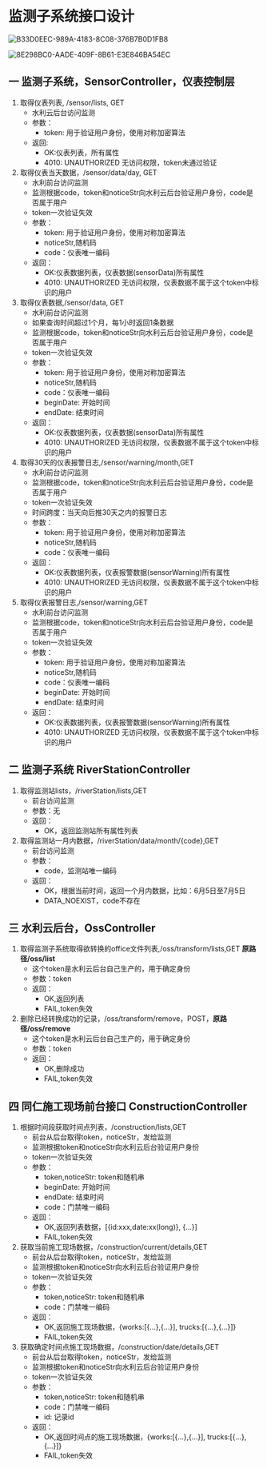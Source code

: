# 监测子系统接口设计

![B33D0EEC-989A-4183-8C08-376B7B0D1FB8](/uploads/04dd5b35218c2ce6ef443ff083479a40/B33D0EEC-989A-4183-8C08-376B7B0D1FB8.png)


![8E298BC0-AADE-409F-8B61-E3E846BA54EC](/uploads/6095e9d9d712c90a6da55de19556b87a/8E298BC0-AADE-409F-8B61-E3E846BA54EC.png)


## 一 监测子系统，SensorController，仪表控制层
1. 取得仪表列表, /sensor/lists, GET
    * 水利云后台访问监测
    * 参数：
        * token: 用于验证用户身份，使用对称加密算法
    * 返回:
        * OK:仪表列表，所有属性    
        * 4010: UNAUTHORIZED 无访问权限，token未通过验证
2. 取得仪表当天数据，/sensor/data/day, GET
    * 水利前台访问监测
    * 监测根据code，token和noticeStr向水利云后台验证用户身份，code是否属于用户
    * token一次验证失效
    * 参数：
        * token: 用于验证用户身份，使用对称加密算法
        * noticeStr,随机码
        * code：仪表唯一编码
    * 返回：
        * OK:仪表数据列表，仪表数据(sensorData)所有属性
        * 4010: UNAUTHORIZED 无访问权限，仪表数据不属于这个token中标识的用户
3. 取得仪表数据,/sensor/data, GET
    * 水利前台访问监测
    * 如果查询时间超过1个月，每1小时返回1条数据
    * 监测根据code，token和noticeStr向水利云后台验证用户身份，code是否属于用户
    * token一次验证失效    
    * 参数：
        * token: 用于验证用户身份，使用对称加密算法
        * noticeStr,随机码
        * code：仪表唯一编码
        * beginDate: 开始时间
        * endDate: 结束时间
    * 返回：
        * OK:仪表数据列表，仪表数据(sensorData)所有属性
        * 4010: UNAUTHORIZED 无访问权限，仪表数据不属于这个token中标识的用户
4. 取得30天的仪表报警日志,/sensor/warning/month,GET
    * 水利前台访问监测
    * 监测根据code，token和noticeStr向水利云后台验证用户身份，code是否属于用户
    * token一次验证失效
    * 时间跨度：当天向后推30天之内的报警日志   
    * 参数：
        * token: 用于验证用户身份，使用对称加密算法
        * noticeStr,随机码
        * code：仪表唯一编码
    * 返回：
        * OK:仪表数据列表，仪表报警数据(sensorWarning)所有属性
        * 4010: UNAUTHORIZED 无访问权限，仪表数据不属于这个token中标识的用户    
5. 取得仪表报警日志,/sensor/warning,GET
    * 水利前台访问监测
    * 监测根据code，token和noticeStr向水利云后台验证用户身份，code是否属于用户
    * token一次验证失效
    * 参数：
        * token: 用于验证用户身份，使用对称加密算法
        * noticeStr,随机码
        * code：仪表唯一编码
        * beginDate: 开始时间
        * endDate: 结束时间
    * 返回：
        * OK:仪表数据列表，仪表报警数据(sensorWarning)所有属性
        * 4010: UNAUTHORIZED 无访问权限，仪表数据不属于这个token中标识的用户         
        
## 二 监测子系统 RiverStationController
1. 取得监测站lists，/riverStation/lists,GET
    * 前台访问监测
    * 参数：无
    * 返回：
        * OK，返回监测站所有属性列表
2. 取得监测站一月内数据，/riverStation/data/month/{code},GET
    * 前台访问监测
    * 参数：
        * code，监测站唯一编码
    * 返回：
        * OK，根据当前时间，返回一个月内数据，比如：6月5日至7月5日
        * DATA_NOEXIST，code不存在

## 三 水利云后台，OssController
1. 取得监测子系统取得欲转换的office文件列表,/oss/transform/lists,GET **原路径/oss/list**
    * 这个token是水利云后台自己生产的，用于确定身份
    * 参数：token
    * 返回：
        * OK,返回列表
        * FAIL,token失效
2. 删除已经转换成功的记录，/oss/transform/remove，POST，**原路径/oss/remove**
    * 这个token是水利云后台自己生产的，用于确定身份
    * 参数：token
    * 返回：
        * OK,删除成功
        * FAIL,token失效  
        
## 四 同仁施工现场前台接口 ConstructionController
1. 根据时间段获取时间点列表，/construction/lists,GET
    * 前台从后台取得token，noticeStr，发给监测
    * 监测根据token和noticeStr向水利云后台验证用户身份
    * token一次验证失效
    * 参数：
        * token,noticeStr: token和随机串
        * beginDate: 开始时间
        * endDate: 结束时间        
        * code：门禁唯一编码
    * 返回：
        * OK,返回列表数据，[{id:xxx,date:xx(long)}, {...}]
        * FAIL,token失效
2. 获取当前施工现场数据，/construction/current/details,GET         
    * 前台从后台取得token，noticeStr，发给监测
    * 监测根据token和noticeStr向水利云后台验证用户身份
    * token一次验证失效
    * 参数：
        * token,noticeStr: token和随机串
        * code：门禁唯一编码
    * 返回：
        * OK,返回施工现场数据，{works:[{...},{...}], trucks:[{...},{...}]}
        * FAIL,token失效
3. 获取确定时间点施工现场数据，/construction/date/details,GET
    * 前台从后台取得token，noticeStr，发给监测
    * 监测根据token和noticeStr向水利云后台验证用户身份
    * token一次验证失效
    * 参数：
        * token,noticeStr: token和随机串
        * code：门禁唯一编码
        * id: 记录id
    * 返回：
        * OK,返回时间点的施工现场数据，{works:[{...},{...}], trucks:[{...},{...}]}
        * FAIL,token失效
        
